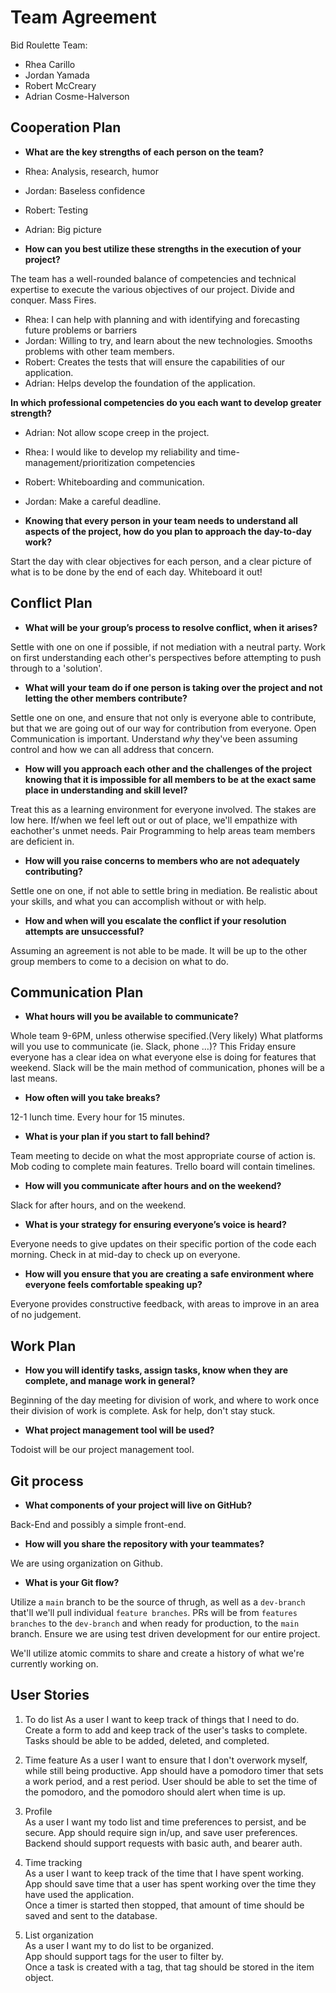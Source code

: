 # Team Agreement

Bid Roulette Team:
- Rhea Carillo
- Jordan Yamada
- Robert McCreary
- Adrian Cosme-Halverson


## Cooperation Plan

- **What are the key strengths of each person on the team?**

- Rhea: Analysis, research, humor
- Jordan: Baseless confidence
- Robert: Testing
- Adrian: Big picture

- **How can you best utilize these strengths in the execution of your project?**

The team has a well-rounded balance of competencies and technical expertise to execute the various objectives of our project. Divide and conquer. Mass Fires.

- Rhea: I can help with planning and with identifying and forecasting future problems or barriers
- Jordan: Willing to try, and learn about the new technologies. Smooths problems with other team members.
- Robert: Creates the tests that will ensure the capabilities of our application.
- Adrian: Helps develop the foundation of the application.

**In which professional competencies do you each want to develop greater strength?**
- Adrian: Not allow scope creep in the project.
- Rhea: I would like to develop my reliability and time-management/prioritization competencies
- Robert: Whiteboarding and communication.
- Jordan: Make a careful deadline.

- **Knowing that every person in your team needs to understand all aspects of the project, how do you plan to approach the day-to-day work?**

Start the day with clear objectives for each person, and a clear picture of what is to be done by the end of each day. Whiteboard it out!

## Conflict Plan

- **What will be your group’s process to resolve conflict, when it arises?**

Settle with one on one if possible, if not mediation with a neutral party. Work on first understanding each other's perspectives before attempting to push through to a 'solution'.
 
- **What will your team do if one person is taking over the project and not letting the other members contribute?**
 
Settle one on one, and ensure that not only is everyone able to contribute, but that we are going out of our way for contribution from everyone. Open Communication is important. Understand *why* they've been assuming control and how we can all address that concern.

- **How will you approach each other and the challenges of the project knowing that it is impossible for all members to be at the exact same place in understanding and skill level?**

Treat this as a learning environment for everyone involved. The stakes are low here. If/when we feel left out or out of place, we'll empathize with eachother's unmet needs. Pair Programming to help areas team members are deficient in. 

- **How will you raise concerns to members who are not adequately contributing?**

Settle one on one, if not able to settle bring in mediation. Be realistic about your skills, and what you can accomplish without or with help.

- **How and when will you escalate the conflict if your resolution attempts are unsuccessful?**

Assuming an agreement is not able to be made. It will be up to the other group members to come to a decision on what to do.
 
## Communication Plan

- **What hours will you be available to communicate?**

Whole team 9-6PM, unless otherwise specified.(Very likely) What platforms will you use to communicate (ie. Slack, phone …)? This Friday ensure everyone has a clear idea on what everyone else is doing for features that weekend.
Slack will be the main method of communication, phones will be a last means.

- **How often will you take breaks?**

12-1 lunch time. Every hour for 15 minutes. 

- **What is your plan if you start to fall behind?**

Team meeting to decide on what the most appropriate course of action is. Mob coding to complete main features. Trello board will contain timelines.

- **How will you communicate after hours and on the weekend?**

Slack for after hours, and on the weekend.

- **What is your strategy for ensuring everyone’s voice is heard?**

Everyone needs to give updates on their specific portion of the code each morning. Check in at mid-day to check up on everyone.

- **How will you ensure that you are creating a safe environment where everyone feels comfortable speaking up?**

Everyone provides constructive feedback, with areas to improve in an area of no judgement.

## Work Plan

- **How you will identify tasks, assign tasks, know when they are complete, and manage work in general?**

Beginning of the day meeting for division of work, and where to work once their division of work is complete. Ask for help, don't stay stuck. 

- **What project management tool will be used?**

Todoist will be our project management tool.

## Git process

- **What components of your project will live on GitHub?**

Back-End and possibly a simple front-end. 

- **How will you share the repository with your teammates?**

We are using organization on Github.

- **What is your Git flow?**

Utilize a `main` branch to be the source of thrugh, as well as a `dev-branch` that'll we'll pull individual `feature branches`. PRs will be from `features branches` to the `dev-branch` and when ready for production, to the `main` branch. Ensure we are using test driven development for our entire project.

We'll utilize atomic commits to share and create a history of what we're currently working on.

## User Stories  

1. To do list 
As a user I want to keep track of things that I need to do.
Create a form to add and keep track of the user's tasks to complete.
Tasks should be able to be added, deleted, and completed.

2. Time feature 
As a user I want to ensure that I don't overwork myself, while still being productive. 
App should have a pomodoro timer that sets a work period, and a rest period.
User should be able to set the time of the pomodoro, and the pomodoro should alert when time is up.

3. Profile  
As a user I want my todo list and time preferences to persist, and be secure.
App should require sign in/up, and save user preferences.
Backend should support requests with basic auth, and bearer auth.

4. Time tracking  
As a user I want to keep track of the time that I have spent working.  
App should save time that a user has spent working over the time they have used the application.  
Once a timer is started then stopped, that amount of time should be saved and sent to the database.  

5. List organization  
As a user I want my to do list to be organized.  
App should support tags for the user to filter by.  
Once a task is created with a tag, that tag should be stored in the item object.
